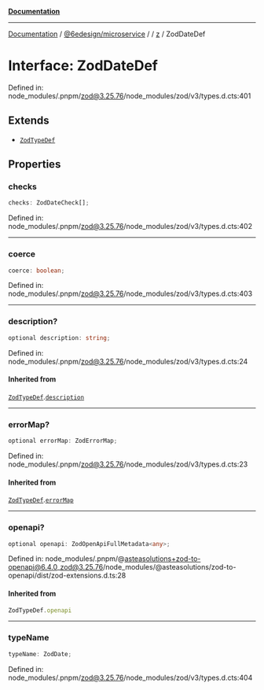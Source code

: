 [**Documentation**](../../../../../README.md)

***

[Documentation](../../../../../README.md) / [@6edesign/microservice](../../../README.md) / [](../../../README.md) / [z](../README.md) / ZodDateDef

# Interface: ZodDateDef

Defined in: node\_modules/.pnpm/zod@3.25.76/node\_modules/zod/v3/types.d.cts:401

## Extends

- [`ZodTypeDef`](ZodTypeDef.md)

## Properties

### checks

```ts
checks: ZodDateCheck[];
```

Defined in: node\_modules/.pnpm/zod@3.25.76/node\_modules/zod/v3/types.d.cts:402

***

### coerce

```ts
coerce: boolean;
```

Defined in: node\_modules/.pnpm/zod@3.25.76/node\_modules/zod/v3/types.d.cts:403

***

### description?

```ts
optional description: string;
```

Defined in: node\_modules/.pnpm/zod@3.25.76/node\_modules/zod/v3/types.d.cts:24

#### Inherited from

[`ZodTypeDef`](ZodTypeDef.md).[`description`](ZodTypeDef.md#description)

***

### errorMap?

```ts
optional errorMap: ZodErrorMap;
```

Defined in: node\_modules/.pnpm/zod@3.25.76/node\_modules/zod/v3/types.d.cts:23

#### Inherited from

[`ZodTypeDef`](ZodTypeDef.md).[`errorMap`](ZodTypeDef.md#errormap)

***

### openapi?

```ts
optional openapi: ZodOpenApiFullMetadata<any>;
```

Defined in: node\_modules/.pnpm/@asteasolutions+zod-to-openapi@6.4.0\_zod@3.25.76/node\_modules/@asteasolutions/zod-to-openapi/dist/zod-extensions.d.ts:28

#### Inherited from

```ts
ZodTypeDef.openapi
```

***

### typeName

```ts
typeName: ZodDate;
```

Defined in: node\_modules/.pnpm/zod@3.25.76/node\_modules/zod/v3/types.d.cts:404
